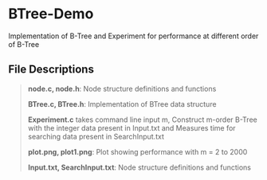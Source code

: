 # BTree-Demo
Implementation of B-Tree and Experiment for performance at different order of B-Tree

## File Descriptions
> <p><strong>node.c, node.h</strong>: Node structure definitions and functions </p>
> <p><strong>BTree.c, BTree.h</strong>: Implementation of BTree data structure </p>
> <p><strong>Experiment.c</strong> takes command line input m, Construct m-order B-Tree with the integer data present in Input.txt and Measures time for searching data present in SearchInput.txt </p>
> <p><strong>plot.png, plot1.png</strong>: Plot showing performance with m = 2 to 2000 </p>
> <p><strong>Input.txt, SearchInput.txt</strong>: Node structure definitions and functions </p>
